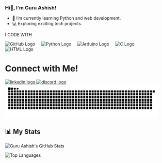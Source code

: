 ### Hi👋, I'm Guru Ashish! 

- 🌱 I’m currently learning Python and web development.
- 💻 Exploring exciting tech projects.

I CODE WITH
<div align="left">
<img src="https://cdn.jsdelivr.net/gh/devicons/devicon/icons/github/github-original.svg" height="40" alt="GitHub Logo" />
<img width="12" />
<img src="https://cdn.jsdelivr.net/gh/devicons/devicon/icons/python/python-original.svg" height="40" alt="Python Logo" />
<img width="12" />
<img src="https://cdn.jsdelivr.net/gh/devicons/devicon/icons/arduino/arduino-original.svg" height="40" alt="Arduino Logo" />
<img width="12" />
<img src="https://cdn.jsdelivr.net/gh/devicons/devicon/icons/c/c-original.svg" height="40" alt="C Logo" />
<img width="12" />
<img src="https://cdn.jsdelivr.net/gh/devicons/devicon/icons/html5/html5-original.svg" height="40" alt="HTML Logo" />


# Connect with Me!
<div align="left">
  <a href="https://www.linkedin.com/in/guru-ashish-patnaik-b689b6325/" target="_blank">
    <img src="https://img.shields.io/static/v1?message=LinkedIn&logo=linkedin&label=&color=0077B5&logoColor=white&labelColor=&style=flat" height="40" alt="linkedin logo"  />
  </a>
  <a href="https://discordapp.com/users/y762013746687115343" target="_blank">
    <img src="https://img.shields.io/static/v1?message=Discord&logo=discord&label=&color=7289DA&logoColor=white&labelColor=&style=flat" height="40" alt="discord logo"  />
  </a>
</div>
<img src="https://github.com/guruashish-dev/guruashish-dev/blob/output/snake.svg" alt="Snake animation" />

## 📊 My Stats

![Guru Ashish's GitHub Stats](https://github-readme-stats.vercel.app/api?username=guruashish-dev&show_icons=true&theme=radical)

![Top Languages](https://github-readme-stats.vercel.app/api/top-langs/?username=guruashish-dev&layout=compact&theme=radical)
